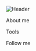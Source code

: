 ![Header](https://github.com/IlnazSadykov/IlnazSadykov/blob/main/assets/FDCER8t3CBHENDptaSjFEoXo.gif)

About me

Tools

Follow me